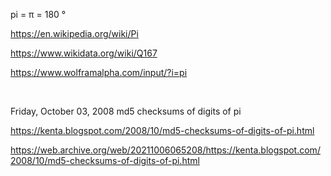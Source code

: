 pi = π = 180 °


https://en.wikipedia.org/wiki/Pi

https://www.wikidata.org/wiki/Q167

https://www.wolframalpha.com/input/?i=pi


<br>

Friday, October 03, 2008
md5 checksums of digits of pi

https://kenta.blogspot.com/2008/10/md5-checksums-of-digits-of-pi.html

https://web.archive.org/web/20211006065208/https://kenta.blogspot.com/2008/10/md5-checksums-of-digits-of-pi.html
